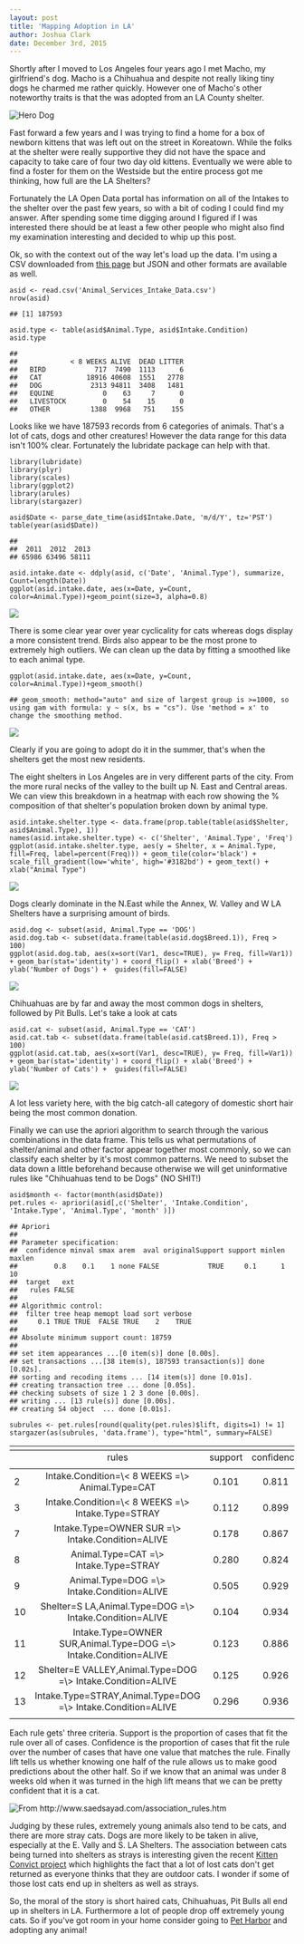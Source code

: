 ```yaml
---
layout: post
title: 'Mapping Adoption in LA'
author: Joshua Clark
date: December 3rd, 2015
---
```


Shortly after I moved to Los Angeles four years ago I met Macho, my
girlfriend's dog. Macho is a Chihuahua and despite not really liking
tiny dogs he charmed me rather quickly. However one of Macho's other
noteworthy traits is that the was adopted from an LA County shelter.

![Hero Dog](http://i.imgur.com/gFVTjLv.jpg)

Fast forward a few years and I was trying to find a home for a box of
newborn kittens that was left out on the street in Koreatown. While the
folks at the shelter were really supportive they did not have the space
and capacity to take care of four two day old kittens. Eventually we
were able to find a foster for them on the Westside but the entire
process got me thinking, how full are the LA Shelters?

Fortunately the LA Open Data portal has information on all of the
Intakes to the shelter over the past few years, so with a bit of coding
I could find my answer. After spending some time digging around I
figured if I was interested there should be at least a few other people
who might also find my examination interesting and decided to whip up
this post.

Ok, so with the context out of the way let's load up the data. I'm using
a CSV downloaded from [this
page](https://data.lacity.org/A-Well-Run-City/Animal-Services-Intake-Data/8cmr-fbcu)
but JSON and other formats are available as well.

    asid <- read.csv('Animal_Services_Intake_Data.csv')
    nrow(asid)

    ## [1] 187593

    asid.type <- table(asid$Animal.Type, asid$Intake.Condition)
    asid.type

    ##            
    ##             < 8 WEEKS ALIVE  DEAD LITTER
    ##   BIRD            717  7490  1113      6
    ##   CAT           18916 40608  1551   2778
    ##   DOG            2313 94811  3408   1481
    ##   EQUINE            0    63     7      0
    ##   LIVESTOCK         0    54    15      0
    ##   OTHER          1388  9968   751    155

Looks like we have 187593 records from 6 categories of animals. That's a
lot of cats, dogs and other creatures! However the data range for this
data isn't 100% clear. Fortunately the lubridate package can help with
that.

    library(lubridate)
    library(plyr)
    library(scales)
    library(ggplot2)
    library(arules)
    library(stargazer)

    asid$Date <- parse_date_time(asid$Intake.Date, 'm/d/Y', tz='PST')
    table(year(asid$Date))

    ## 
    ##  2011  2012  2013 
    ## 65986 63496 58111

    asid.intake.date <- ddply(asid, c('Date', 'Animal.Type'), summarize, Count=length(Date))
    ggplot(asid.intake.date, aes(x=Date, y=Count, color=Animal.Type))+geom_point(size=3, alpha=0.8)

![](http://i.imgur.com/PQw3n0F.png)

There is some clear year over year cyclicality for cats whereas dogs
display a more consistent trend. Birds also appear to be the most prone
to extremely high outliers. We can clean up the data by fitting a
smoothed like to each animal type.

    ggplot(asid.intake.date, aes(x=Date, y=Count, color=Animal.Type))+geom_smooth()

    ## geom_smooth: method="auto" and size of largest group is >=1000, so using gam with formula: y ~ s(x, bs = "cs"). Use 'method = x' to change the smoothing method.

![](http://i.imgur.com/7C1KMJN.png)

Clearly if you are going to adopt do it in the summer, that's when the
shelters get the most new residents.

The eight shelters in Los Angeles are in very different parts of the
city. From the more rural necks of the valley to the built up N. East
and Central areas. We can view this breakdown in a heatmap with each row
showing the % composition of that shelter's population broken down by
animal type.

    asid.intake.shelter.type <- data.frame(prop.table(table(asid$Shelter, asid$Animal.Type), 1))
    names(asid.intake.shelter.type) <- c('Shelter', 'Animal.Type', 'Freq')
    ggplot(asid.intake.shelter.type, aes(y = Shelter, x = Animal.Type, fill=Freq, label=percent(Freq))) + geom_tile(color='black') + scale_fill_gradient(low='white', high='#3182bd') + geom_text() + xlab("Animal Type")

![](http://i.imgur.com/904habm.png)

Dogs clearly dominate in the N.East while the Annex, W. Valley and W LA
Shelters have a surprising amount of birds.

    asid.dog <- subset(asid, Animal.Type == 'DOG')
    asid.dog.tab <- subset(data.frame(table(asid.dog$Breed.1)), Freq > 100)
    ggplot(asid.dog.tab, aes(x=sort(Var1, desc=TRUE), y= Freq, fill=Var1)) + geom_bar(stat='identity') + coord_flip() + xlab('Breed') + ylab('Number of Dogs') +  guides(fill=FALSE)

![](http://i.imgur.com/QkKWO63.png)

Chihuahuas are by far and away the most common dogs in shelters,
followed by Pit Bulls. Let's take a look at cats

    asid.cat <- subset(asid, Animal.Type == 'CAT')
    asid.cat.tab <- subset(data.frame(table(asid.cat$Breed.1)), Freq > 100)
    ggplot(asid.cat.tab, aes(x=sort(Var1, desc=TRUE), y= Freq, fill=Var1)) + geom_bar(stat='identity') + coord_flip() + xlab('Breed') + ylab('Number of Cats') +  guides(fill=FALSE)

![](http://i.imgur.com/KMmwVDJ.png)

A lot less variety here, with the big catch-all category of domestic
short hair being the most common donation.

Finally we can use the apriori algorithm to search through the various
combinations in the data frame. This tells us what permutations of
shelter/animal and other factor appear together most commonly, so we can
classify each shelter by it's most common patterns. We need to subset
the data down a little beforehand because otherwise we will get
uninformative rules like "Chihuahuas tend to be Dogs" (NO SHIT!)

    asid$month <- factor(month(asid$Date))
    pet.rules <- apriori(asid[,c('Shelter', 'Intake.Condition', 'Intake.Type', 'Animal.Type', 'month' )])

    ## Apriori
    ## 
    ## Parameter specification:
    ##  confidence minval smax arem  aval originalSupport support minlen maxlen
    ##         0.8    0.1    1 none FALSE            TRUE     0.1      1     10
    ##  target   ext
    ##   rules FALSE
    ## 
    ## Algorithmic control:
    ##  filter tree heap memopt load sort verbose
    ##     0.1 TRUE TRUE  FALSE TRUE    2    TRUE
    ## 
    ## Absolute minimum support count: 18759 
    ## 
    ## set item appearances ...[0 item(s)] done [0.00s].
    ## set transactions ...[38 item(s), 187593 transaction(s)] done [0.02s].
    ## sorting and recoding items ... [14 item(s)] done [0.01s].
    ## creating transaction tree ... done [0.05s].
    ## checking subsets of size 1 2 3 done [0.00s].
    ## writing ... [13 rule(s)] done [0.00s].
    ## creating S4 object  ... done [0.01s].

    subrules <- pet.rules[round(quality(pet.rules)$lift, digits=1) != 1]
    stargazer(as(subrules, 'data.frame'), type="html", summary=FALSE)

<table style="text-align:center">
<tr>
<td colspan="5" style="border-bottom: 1px solid black">
</td>
</tr>
<tr>
<td style="text-align:left">
</td>
<td>
rules
</td>
<td>
support
</td>
<td>
confidence
</td>
<td>
lift
</td>
</tr>
<tr>
<td colspan="5" style="border-bottom: 1px solid black">
</td>
</tr>
<tr>
<td style="text-align:left">
2
</td>
<td>
Intake.Condition=\< 8 WEEKS =\> Animal.Type=CAT
</td>
<td>
0.101
</td>
<td>
0.811
</td>
<td>
2.382
</td>
</tr>
<tr>
<td style="text-align:left">
3
</td>
<td>
Intake.Condition=\< 8 WEEKS =\> Intake.Type=STRAY
</td>
<td>
0.112
</td>
<td>
0.899
</td>
<td>
1.422
</td>
</tr>
<tr>
<td style="text-align:left">
7
</td>
<td>
Intake.Type=OWNER SUR =\> Intake.Condition=ALIVE
</td>
<td>
0.178
</td>
<td>
0.867
</td>
<td>
1.063
</td>
</tr>
<tr>
<td style="text-align:left">
8
</td>
<td>
Animal.Type=CAT =\> Intake.Type=STRAY
</td>
<td>
0.280
</td>
<td>
0.824
</td>
<td>
1.303
</td>
</tr>
<tr>
<td style="text-align:left">
9
</td>
<td>
Animal.Type=DOG =\> Intake.Condition=ALIVE
</td>
<td>
0.505
</td>
<td>
0.929
</td>
<td>
1.140
</td>
</tr>
<tr>
<td style="text-align:left">
10
</td>
<td>
Shelter=S LA,Animal.Type=DOG =\> Intake.Condition=ALIVE
</td>
<td>
0.104
</td>
<td>
0.934
</td>
<td>
1.145
</td>
</tr>
<tr>
<td style="text-align:left">
11
</td>
<td>
Intake.Type=OWNER SUR,Animal.Type=DOG =\> Intake.Condition=ALIVE
</td>
<td>
0.123
</td>
<td>
0.886
</td>
<td>
1.087
</td>
</tr>
<tr>
<td style="text-align:left">
12
</td>
<td>
Shelter=E VALLEY,Animal.Type=DOG =\> Intake.Condition=ALIVE
</td>
<td>
0.125
</td>
<td>
0.926
</td>
<td>
1.135
</td>
</tr>
<tr>
<td style="text-align:left">
13
</td>
<td>
Intake.Type=STRAY,Animal.Type=DOG =\> Intake.Condition=ALIVE
</td>
<td>
0.296
</td>
<td>
0.936
</td>
<td>
1.148
</td>
</tr>
<tr>
<td colspan="5" style="border-bottom: 1px solid black">
</td>
</tr>
</table>

Each rule gets' three criteria. Support is the proportion of cases that
fit the rule over all of cases. Confidence is the proportion of cases
that fit the rule over the number of cases that have one value that
matches the rule. Finally lift tells us whether knowing one half of the
rule allows us to make good predictions about the other half. So if we
know that an animal was under 8 weeks old when it was turned in the high
lift means that we can be pretty confident that it is a cat.

![From
<http://www.saedsayad.com/association_rules.htm>](http://i.imgur.com/1oocjfb.png)

Judging by these rules, extremely young animals also tend to be cats,
and there are more stray cats. Dogs are more likely to be taken in
alive, especially at the E. Vally and S. LA Shelters. The association
between cats being turned into shelters as strays is interesting given
the recent [Kitten Convict
project](http://explodingkittens.com/kittyconvict) which highlights the
fact that a lot of lost cats don't get returned as everyone thinks that
they are outdoor cats. I wonder if some of those lost cats end up in
shelters as well as strays.

So, the moral of the story is short haired cats, Chihuahuas, Pit Bulls
all end up in shelters in LA. Furthermore a lot of people drop off
extremely young cats. So if you've got room in your home consider going
to [Pet Harbor](http://petharbor.com) and adopting any animal!
